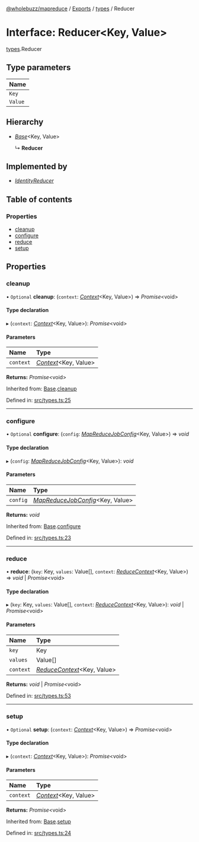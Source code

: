 [@wholebuzz/mapreduce](../README.md) / [Exports](../modules.md) / [types](../modules/types.md) / Reducer

# Interface: Reducer<Key, Value\>

[types](../modules/types.md).Reducer

## Type parameters

| Name |
| :------ |
| `Key` |
| `Value` |

## Hierarchy

- [*Base*](types.base.md)<Key, Value\>

  ↳ **Reducer**

## Implemented by

- [*IdentityReducer*](../classes/reducers.identityreducer.md)

## Table of contents

### Properties

- [cleanup](types.reducer.md#cleanup)
- [configure](types.reducer.md#configure)
- [reduce](types.reducer.md#reduce)
- [setup](types.reducer.md#setup)

## Properties

### cleanup

• `Optional` **cleanup**: (`context`: [*Context*](types.context.md)<Key, Value\>) => *Promise*<void\>

#### Type declaration

▸ (`context`: [*Context*](types.context.md)<Key, Value\>): *Promise*<void\>

#### Parameters

| Name | Type |
| :------ | :------ |
| `context` | [*Context*](types.context.md)<Key, Value\> |

**Returns:** *Promise*<void\>

Inherited from: [Base](types.base.md).[cleanup](types.base.md#cleanup)

Defined in: [src/types.ts:25](https://github.com/wholebuzz/mapreduce/blob/master/src/types.ts#L25)

___

### configure

• `Optional` **configure**: (`config`: [*MapReduceJobConfig*](types.mapreducejobconfig.md)<Key, Value\>) => *void*

#### Type declaration

▸ (`config`: [*MapReduceJobConfig*](types.mapreducejobconfig.md)<Key, Value\>): *void*

#### Parameters

| Name | Type |
| :------ | :------ |
| `config` | [*MapReduceJobConfig*](types.mapreducejobconfig.md)<Key, Value\> |

**Returns:** *void*

Inherited from: [Base](types.base.md).[configure](types.base.md#configure)

Defined in: [src/types.ts:23](https://github.com/wholebuzz/mapreduce/blob/master/src/types.ts#L23)

___

### reduce

• **reduce**: (`key`: Key, `values`: Value[], `context`: [*ReduceContext*](types.reducecontext.md)<Key, Value\>) => *void* \| *Promise*<void\>

#### Type declaration

▸ (`key`: Key, `values`: Value[], `context`: [*ReduceContext*](types.reducecontext.md)<Key, Value\>): *void* \| *Promise*<void\>

#### Parameters

| Name | Type |
| :------ | :------ |
| `key` | Key |
| `values` | Value[] |
| `context` | [*ReduceContext*](types.reducecontext.md)<Key, Value\> |

**Returns:** *void* \| *Promise*<void\>

Defined in: [src/types.ts:53](https://github.com/wholebuzz/mapreduce/blob/master/src/types.ts#L53)

___

### setup

• `Optional` **setup**: (`context`: [*Context*](types.context.md)<Key, Value\>) => *Promise*<void\>

#### Type declaration

▸ (`context`: [*Context*](types.context.md)<Key, Value\>): *Promise*<void\>

#### Parameters

| Name | Type |
| :------ | :------ |
| `context` | [*Context*](types.context.md)<Key, Value\> |

**Returns:** *Promise*<void\>

Inherited from: [Base](types.base.md).[setup](types.base.md#setup)

Defined in: [src/types.ts:24](https://github.com/wholebuzz/mapreduce/blob/master/src/types.ts#L24)
